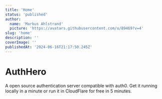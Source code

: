 ```yaml
---
title: 'Home'
status: 'published'
author:
  name: 'Markus Ahlstrand'
  picture: 'https://avatars.githubusercontent.com/u/89469?v=4'
slug: 'home'
description: ''
coverImage: ''
publishedAt: '2024-06-16T21:17:50.245Z'
---
```


# AuthHero

A open source authentication server compatible with auth0. Get it running locally in a minute or run it in CloudFlare for free in 5 minutes. 